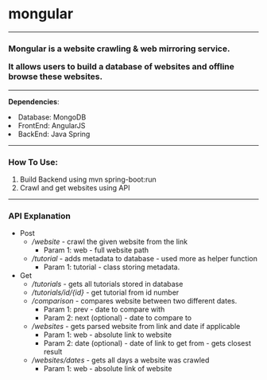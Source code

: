 # mongular
___

<h3>Mongular is a website crawling & web mirroring service.

It allows users to build a database of websites and offline browse these websites. </h3> 

---


**Dependencies**: 
<li>Database: MongoDB</li>
<li>FrontEnd: AngularJS</li>
<li>BackEnd: Java Spring</li>

___
<h3>
How To Use: 
</h3>

1. Build Backend using mvn spring-boot:run
2. Crawl and get websites using API

---
<h3>
API Explanation
</h3>

* Post
  * */website* - crawl the given website from the link
    * Param 1: web - full website path
  * */tutorial* - adds metadata to database - used more as helper function
    * Param 1: tutorial - class storing metadata. 
* Get
  * */tutorials* - gets all tutorials stored in database
  * */tutorials/id/{id}* - get tutorial from id number
  * */comparison*  - compares website between two different dates.
    * Param 1: prev - date to compare with
    * Param 2: next (optional) - date to compare to
  * */websites* - gets parsed website from link and date if applicable
    * Param 1: web - absolute link to website
    * Param 2: date (optional) - date of link to get from - gets closest result
  * */websites/dates* - gets all days a website was crawled
    * Param 1: web - absolute link of website



